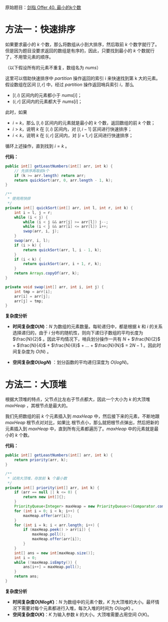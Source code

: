 原始题目：[剑指 Offer 40. 最小的k个数](https://leetcode-cn.com/problems/zui-xiao-de-kge-shu-lcof/)

# 方法一：快速排序

如果要求最小的 $k$ 个数，那么将数组从小到大排序，然后取前 $k$ 个数字就行了。但是因为题目没要求返回的数组是有序的，因此，只要找到最小的 $k$ 个数就行了，不用管元素的顺序。

（以下假设所有的元素不重复，数组名为  $nums$）

这里可以借助快速排序中 $partition$ 操作返回的索引 i 来快速找到第 k 大的元素。假设数组在区间 $[l, r]$ 中，经过 $partition$ 操作返回哨兵索引 $i$，那么

- $[l, i)$  区间内的元素都小于 $nums[i]$；
- $(i, r]$ 区间内的元素都大于 $nums[i]$；

此时，如果

- $i = k$，那么 $[l, i)$ 区间内的元素就是最小的 $k$ 个数，返回数组的前 $k$ 个数；
- $i > k$，说明 $k$ 在 $[l, i)$ 区间内，对 $[l, i-1]$ 区间进行快速排序；
- $i < k$，说明 $k$ 在 $(i, r]$ 区间内，对 $[i+1, r]$ 区间进行快速排序；

循环上述操作，直到找到 $i = k$ 。

**代码：**

```java
public int[] getLeastNumbers(int[] arr, int k) {
    // 先排序再取前k个
    if (k >= arr.length) return arr;
    return quickSort(arr, 0, arr.length - 1, k);
}

/**
 * 使用用快排
 */
private int[] quickSort(int[] arr, int l, int r, int k) {
    int i = l, j = r;
    while (i < j) {
        while (i < j && arr[j] >= arr[l]) j--;
        while (i < j && arr[i] <= arr[l]) i++;
        swap(arr, i, j);
    }
    swap(arr, i, l);
    if (i > k) {
        return quickSort(arr, l, i - 1, k);
    }
    if (i < k) {
        return quickSort(arr, i + 1, r, k);
    }
    return Arrays.copyOf(arr, k);
}

private void swap(int[] arr, int i, int j) {
    int tmp = arr[i];
    arr[i] = arr[j];
    arr[j] = tmp;
}
```

**复杂度分析**

- **时间复杂度$O(N)$**：$N$ 为数组的元素数量。每轮递归中，都是根据 $k$ 和 $i$ 的关系选择递归的，由于 $i$ 分布的随机性，则向下递归子数组的平均长度为 $\frac{N}{2}$ 。因此平均情况下，哨兵划分操作一共有 $N$ + $\frac{N}{2}$ + $\frac{N}{4}$ + $\frac{N}{8}$ + ... + $\frac{N}{N}$  = $2N-1$ 。因此时间复杂度为 $O(N)$  。

- **空间复杂度$O(logN)$** ：划分函数的平均递归深度为 $O(logN)$。



# 方法二：大顶堆

根据大顶堆的特点，父节点比左右子节点都大，因此一个大小为 $k$ 的大顶堆 $maxHeap$ ，其根节点是最大的。

我们先把数组的前 $k$ 个元素插入到 $maxHeap$ 中，然后接下来的元素，不断地跟 $maxHeap$ 根节点对对比，如果比 根节点小，那么就把根节点弹出，然后把新的元素插入到 $maxHeap$ 中，直到所有元素都遍历了。$maxHeap$ 中的元素就是最小的 $k$ 个数。

**代码：**

```java
public int[] getLeastNumbers(int[] arr, int k) {
	return priority(arr, k);
}

/**
 * 试用大顶堆，存放前 k 个最小数
 */
private int[] priority(int[] arr, int k) {
    if (arr == null || k <= 0) {
        return new int[]{};
    }
    PriorityQueue<Integer> maxHeap = new PriorityQueue<>(Comparator.comparingInt(x -> (int) x).reversed());
    for (int i = 0; i < k; i++) {
        maxHeap.offer(arr[i]);
    }
    for (int i = k; i < arr.length; i++) {
        if (maxHeap.peek() > arr[i]) {
            maxHeap.poll();
            maxHeap.offer(arr[i]);
        }
    }
    int[] ans = new int[maxHeap.size()];
    int i = 0;
    while (!maxHeap.isEmpty()) {
        ans[i++] = maxHeap.poll();
    }
    return ans;
}
```

**复杂度分析**

- **时间复杂度$O(NlogK)$**：$N$ 为数组中的元素个数，$K$ 为大顶堆的大小。最坏情况下需要对每个元素都进行入堆，每次入堆的时间为 $O(logK)$ 。
- **空间复杂度$O(K)$**：$K$ 为输入参数 $k$ 的大小。大顶堆需要占用空间 $O(K)$。